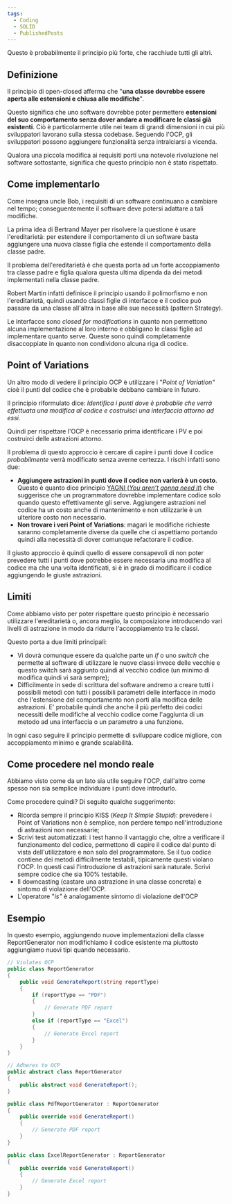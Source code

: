 ```yaml
---
tags:
  - Coding
  - SOLID
  - PublishedPosts
---
```

Questo è probabilmente il principio più forte, che racchiude tutti gli altri.
## Definizione

Il principio di open-closed afferma che "**una classe dovrebbe essere aperta alle estensioni e chiusa alle modifiche**".

Questo significa che uno software dovrebbe poter permettere **estensioni del suo comportamento senza dover andare a modificare le classi già esistenti**.
Ciò è particolarmente utile nei team di grandi dimensioni in cui più sviluppatori lavorano sulla stessa codebase. Seguendo l'OCP, gli sviluppatori possono aggiungere funzionalità senza intralciarsi a vicenda.

Qualora una piccola modifica ai requisiti porti una notevole rivoluzione nel software sottostante, significa che questo principio non è stato rispettato.

## Come implementarlo

Come insegna uncle Bob, i requisiti di un software continuano a cambiare nel tempo; conseguentemente il software deve potersi adattare a tali modifiche.

La prima idea di Bertrand Mayer per risolvere la questione è usare l'ereditarietà: per estendere il comportamento di un software basta aggiungere una nuova classe figlia che estende il comportamento della classe padre.

Il problema dell'ereditarietà è che questa porta ad un forte accoppiamento tra classe padre e figlia qualora questa ultima dipenda da dei metodi implementati nella classe padre.

Robert Martin infatti definisce il principio usando il polimorfismo e non l'ereditarietà, quindi usando classi figlie di interfacce e il codice può passare da una classe all'altra in base alle sue necessità (pattern Strategy).

Le interfacce sono _closed for modifications_ in quanto non permettono alcuna implementazione al loro interno e obbligano le classi figlie ad implementare quanto serve. Queste sono quindi completamente disaccoppiate in quanto non condividono alcuna riga di codice.

## Point of Variations

Un altro modo di vedere il principio OCP è utilizzare i "_Point of Variation"_ cioè il punti del codice che è probabile debbano cambiare in futuro.

Il principio riformulato dice: _Identifica i punti dove è probabile che verrà effettuata una modifica al codice e costruisci una interfaccia attorno ad essi._

Quindi per rispettare l'OCP è necessario prima identificare i PV e poi costruirci delle astrazioni attorno.

Il problema di questo approccio è cercare di capire i punti dove il codice _probabilmente_ verrà modificato senza averne certezza. I rischi infatti sono due:

- **Aggiungere astrazioni in punti dove il codice non varierà è un costo**. Questo è quanto dice principio [YAGNI (_You aren’t gonna need it_)](https://en.wikipedia.org/wiki/You_aren%27t_gonna_need_it) che suggerisce che un programmatore dovrebbe implementare codice solo quando questo effettivamente gli serve. Aggiungere astrazioni nel codice ha un costo anche di mantenimento e non utilizzarle è un ulteriore costo non necessario.
- **Non trovare i veri Point of Variations**: magari le modifiche richieste saranno completamente diverse da quelle che ci aspettiamo portando quindi alla necessità di dover comunque refactorare il codice.

Il giusto approccio è quindi quello di essere consapevoli di non poter prevedere tutti i punti dove potrebbe essere necessaria una modifica al codice ma che una volta identificati, si è in grado di modificare il codice aggiungendo le giuste astrazioni.

## Limiti

Come abbiamo visto per poter rispettare questo principio è necessario utilizzare l'ereditarietà o, ancora meglio, la composizione introducendo vari livelli di astrazione in modo da ridurre l'accoppiamento tra le classi.

Questo porta a due limiti principali:

- Vi dovrà comunque essere da qualche parte un _if_ o uno _switch_ che permette al software di utilizzare le nuove classi invece delle vecchie e questo switch sarà aggiunto quindi al vecchio codice (un minimo di modifica quindi vi sarà sempre);
- Difficilmente in sede di scrittura del software andremo a creare tutti i possibili metodi con tutti i possibili parametri delle interfacce in modo che l'estensione del comportamento non porti alla modifica delle astrazioni. E' probabile quindi che anche il più perfetto dei codici necessiti delle modifiche al vecchio codice come l'aggiunta di un metodo ad una interfaccia o un parametro a una funzione.

In ogni caso seguire il principio permette di sviluppare codice migliore, con accoppiamento minimo e grande scalabilità.

## Come procedere nel mondo reale

Abbiamo visto come da un lato sia utile seguire l'OCP, dall'altro come spesso non sia semplice individuare i punti dove introdurlo.

Come procedere quindi? Di seguito qualche suggerimento:

- Ricorda sempre il principio KISS (_Keep It Simple Stupid_): prevedere i Point of Variations non è semplice, non perdere tempo nell'introduzione di astrazioni non necessarie;
- Scrivi test automatizzati: i test hanno il vantaggio che, oltre a verificare il funzionamento del codice, permettono di capire il codice dal punto di vista dell'utilizzatore e non solo del programmatore. Se il tuo codice contiene dei metodi difficilmente testabili, tipicamente questi violano l'OCP. In questi casi l'introduzione di astrazioni sarà naturale. Scrivi sempre codice che sia 100% testabile.
- Il downcasting (castare una astrazione in una classe concreta) e sintomo di violazione dell'OCP.
- L'operatore "_is"_ è analogamente sintomo di violazione dell'OCP

## Esempio
In questo esempio, aggiungendo nuove implementazioni della classe ReportGenerator non modifichiamo il codice esistente ma piuttosto aggiungiamo nuovi tipi quando necessario.

```csharp
// Violates OCP
public class ReportGenerator
{
    public void GenerateReport(string reportType)
    {
        if (reportType == "PDF")
        {
            // Generate PDF report
        }
        else if (reportType == "Excel")
        {
            // Generate Excel report
        }
    }
}

// Adheres to OCP
public abstract class ReportGenerator
{
    public abstract void GenerateReport();
}

public class PdfReportGenerator : ReportGenerator
{
    public override void GenerateReport()
    {
        // Generate PDF report
    }
}

public class ExcelReportGenerator : ReportGenerator
{
    public override void GenerateReport()
    {
        // Generate Excel report
    }
}
```